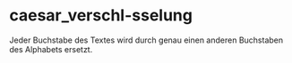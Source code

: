 # caesar_verschl-sselung
Jeder Buchstabe des Textes wird durch genau einen anderen Buchstaben des Alphabets ersetzt.
